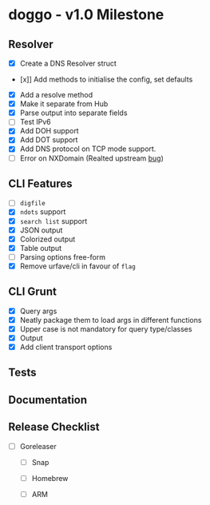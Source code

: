# doggo - v1.0 Milestone

## Resolver
- [x] Create a DNS Resolver struct
- [x]] Add methods to initialise the config, set defaults
- [x] Add a resolve method
- [x] Make it separate from Hub
- [x] Parse output into separate fields
- [ ] Test IPv6
- [x] Add DOH support
- [x] Add DOT support
- [x] Add DNS protocol on TCP mode support.
- [ ] Error on NXDomain (Realted upstream [bug](https://github.com/miekg/dns/issues/1198))

## CLI Features
- [ ] `digfile`
- [x] `ndots` support
- [x] `search list` support
- [x] JSON output
- [x] Colorized output
- [x] Table output
- [ ] Parsing options free-form
- [x] Remove urfave/cli in favour of `flag`

## CLI Grunt
- [x] Query args
- [x] Neatly package them to load args in different functions
- [x] Upper case is not mandatory for query type/classes
- [x] Output
- [x] Add client transport options

## Tests

## Documentation

## Release Checklist
- [ ] Goreleaser
  - [ ] Snap
  - [ ] Homebrew
  - [ ] ARM

